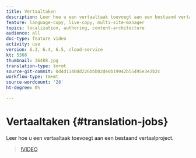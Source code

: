```yaml
---
title: Vertaaltaken
description: Leer hoe u een vertaaltaak toevoegt aan een bestaand vertaalproject.
feature: language-copy, live-copy, multi-site-manager
topics: localization, authoring, content-architecture
audience: all
doc-type: feature video
activity: use
version: 6.3, 6.4, 6.5, cloud-service
kt: 5366
thumbnail: 36488.jpg
translation-type: tm+mt
source-git-commit: 0d4d1140dd226bbb02de0b19942b55495e3e2b2c
workflow-type: tm+mt
source-wordcount: '28'
ht-degree: 0%

---
```



# Vertaaltaken {#translation-jobs}

Leer hoe u een vertaaltaak toevoegt aan een bestaand vertaalproject.

>[!VIDEO](https://video.tv.adobe.com/v/36488?quality=12&learn=on)
